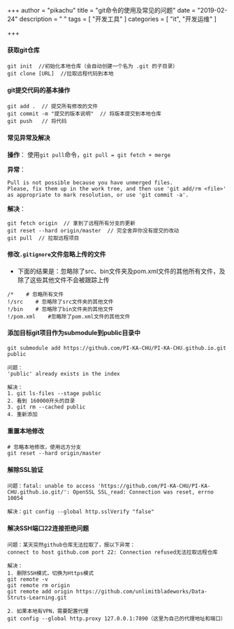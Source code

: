 +++
author = "pikachu"
title = "git命令的使用及常见的问题"
date = "2019-02-24"
description = " "
tags = [
	"开发工具"
]
categories = [
    "it", "开发运维"
]

+++


#### 获取git仓库

```
git init  //初始化本地仓库（会自动创建一个名为 .git 的子目录）
git clone [URL]  //拉取远程代码到本地
```


#### git提交代码的基本操作

```
git add .  // 提交所有修改的文件
git commit -m "提交的版本说明"  // 将版本提交到本地仓库
git push   // 将代码
```


#### 常见异常及解决

**操作**：
使用`git pull`命令，`git pull = git fetch + merge`

**异常**：
```
Pull is not possible because you have unmerged files.
Please, fix them up in the work tree, and then use 'git add/rm <file>'
as appropriate to mark resolution, or use 'git commit -a'.
```
**解决**：
```
git fetch origin  // 拿到了远程所有分支的更新
git reset --hard origin/master  // 完全舍弃你没有提交的改动
git pull  // 拉取远程项目
```


#### 修改`.gitignore`文件忽略上传的文件
- 下面的结果是：忽略除了src、bin文件夹及pom.xml文件的其他所有文件，及除了这些其他文件不会被跟踪上传

```
/*    # 忽略所有文件
!/src    # 忽略除了src文件夹的其他文件
!/bin    # 忽略除了bin文件夹的其他文件
!/pom.xml    #忽略除了pom.xml文件的其他文件
```



#### 添加目标git项目作为submodule到public目录中

```
git submodule add https://github.com/PI-KA-CHU/PI-KA-CHU.github.io.git public

问题：
'public' already exists in the index

解决：
1. git ls-files --stage public
2. 看到 160000开头的目录
3. git rm --cached public
4. 重新添加
```



#### 重置本地修改

```
# 忽略本地修改，使用远方分支
git reset --hard origin/master
```



#### 解除SSL验证

```
问题：fatal: unable to access 'https://github.com/PI-KA-CHU/PI-KA-CHU.github.io.git/': OpenSSL SSL_read: Connection was reset, errno 10054

解决：git config --global http.sslVerify "false"
```



#### 解决SSH端口22连接拒绝问题

```
问题：某天突然github仓库无法拉取了，报以下异常：
connect to host github.com port 22: Connection refused无法拉取远程仓库

解决：
1. 删除SSH模式，切换为Https模式
git remote -v
git remote rm origin
git remote add origin https://github.com/unlimitbladeworks/Data-Struts-Learning.git

2. 如果本地有VPN，需要配置代理
git config --global http.proxy 127.0.0.1:7890（这里为自己的代理地址和端口）
```

